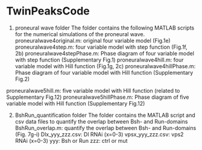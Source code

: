 # TwinPeaksCode
1. proneural wave folder
The folder contains the following MATLAB scripts for the numerical simulations of the proneural wave. 
proneuralwave4original.m: original four variable model (Fig.1e)
proneuralwave4step.m: four variable model with step function (Fig.1f, 2b)
proneuralwave4stepPhase.m: Phase diagram of four variable model with step function (Supplementary Fig.1)
proneuralwave4hill.m: four variable model with Hill function (Fig.1g, 2c)
proneuralwave4hillPhase.m: Phase diagram of four variable model with Hill function (Supplementary Fig.2)

proneuralwave5hill.m: five variable model with Hill function (related to Supplementary Fig.12)
proneuralwave5hillPhase.m: Phase diagram of five variable model with Hill function (Supplementary Fig.12)

2. BshRun_quantification folder
The folder contains the MATLAB script and csv data files to quantify the overlap between Bsh- and Run-domains
BshRun_overlap.m: quantify the overlap between Bsh- and Run-domains (Fig. 7g-i)
Dlx_yyy_zzz.csv: Dl RNAi (x=0-3)
vpsx_yyy_zzz.csv: vps2 RNAi (x=0-3)
  yyy: Bsh or Run
  zzz: ctrl or mut
